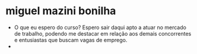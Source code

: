# miguel mazini bonilha

- O que eu espero do curso? 
    Espero sair daqui apto a atuar no mercado de trabalho, podendo me destacar em relação aos demais concorrentes e entusiastas que buscam vagas de emprego.
- 